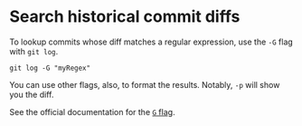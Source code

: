 # Search historical commit diffs 

To lookup commits whose diff matches a regular expression, use the `-G` flag with `git log`.
```
git log -G "myRegex"
```

You can use other flags, also, to format the results. Notably, `-p` will show you the diff.

See the official documentation for the [`G` flag](https://git-scm.com/docs/git-log#Documentation/git-log.txt--Gltregexgt).
